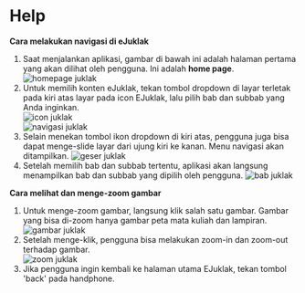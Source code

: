 Help
=================

**Cara melakukan navigasi di eJuklak**

1. Saat menjalankan aplikasi, gambar di bawah ini adalah halaman pertama yang akan dilihat oleh pengguna. Ini adalah **home page**.  
![homepage juklak](images/juklak_homepage.png)
2. Untuk memilih konten eJuklak, tekan tombol dropdown di layar terletak pada kiri atas layar pada icon EJuklak, lalu pilih bab dan subbab yang Anda inginkan.  
![icon juklak](images/juklak_icon.png)  
![navigasi juklak](images/juklak_navigasi.png)
3. Selain menekan tombol ikon dropdown di kiri atas, pengguna juga bisa dapat menge-slide layar dari ujung kiri ke kanan. Menu navigasi akan ditampilkan. 
![geser juklak](images/juklak_geser.png)
4. Setelah memilih bab dan subbab tertentu, aplikasi akan langsung menampilkan bab dan subbab yang dipilih oleh pengguna. 
![bab juklak](images/juklak_bab.png)  

**Cara melihat dan menge-zoom gambar**

1. Untuk menge-zoom gambar, langsung klik salah satu gambar. Gambar yang bisa di-zoom hanya gambar peta mata kuliah dan lampiran. 
![gambar juklak](images/juklak_gambar.png)
2. Setelah menge-klik, pengguna bisa melakukan zoom-in dan zoom-out terhadap gambar.  
![zoom juklak](images/juklak_zoom.png)
3. Jika pengguna ingin kembali ke halaman utama EJuklak, tekan tombol 'back' pada handphone.  
